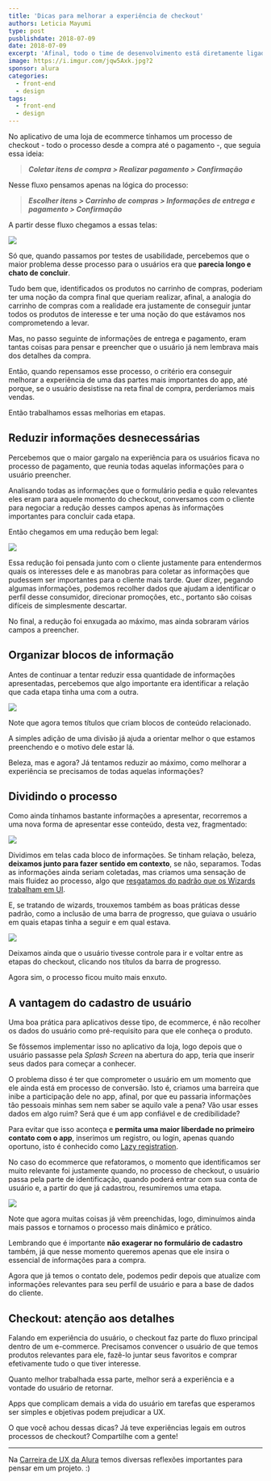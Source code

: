 ```yaml
---
title: 'Dicas para melhorar a experiência de checkout'
authors: Leticia Mayumi
type: post
pusblishdate: 2018-07-09
date: 2018-07-09
excerpt: 'Afinal, todo o time de desenvolvimento está diretamente ligado com pontos chave na experiência do usuário.'
image: https://i.imgur.com/jqw5Axk.jpg?2
sponsor: alura
categories:
  - front-end
  - design
tags:
  - front-end
  - design
---
```


No aplicativo de uma loja de ecommerce tínhamos um processo de checkout - todo o processo desde a compra até o pagamento -, que seguia essa ideia:

> **_Coletar itens de compra > Realizar pagamento > Confirmação_**

Nesse fluxo pensamos apenas na lógica do processo:

> **_Escolher itens > Carrinho de compras > Informações de entrega e pagamento > Confirmação_**

A partir desse fluxo chegamos a essas telas:

![](https://i.imgur.com/fi36C2h.png)

Só que, quando passamos por testes de usabilidade, percebemos que o maior problema desse processo para o usuários era que **parecia longo e chato de concluir**.

Tudo bem que, identificados os produtos no carrinho de compras, poderiam ter uma noção da compra final que queriam realizar, afinal, a analogia do carrinho de compras com a realidade era justamente de conseguir juntar todos os produtos de interesse e ter uma noção do que estávamos nos comprometendo a levar.

Mas, no passo seguinte de informações de entrega e pagamento, eram tantas coisas para pensar e preencher que o usuário já nem lembrava mais dos detalhes da compra.

Então, quando repensamos esse processo, o critério era conseguir melhorar a experiência de uma das partes mais importantes do app, até porque, se o usuário desistisse na reta final de compra, perderíamos mais vendas.

Então trabalhamos essas melhorias em etapas.

## Reduzir informações desnecessárias

Percebemos que o maior gargalo na experiência para os usuários ficava no processo de pagamento, que reunia todas aquelas informações para o usuário preencher.

Analisando todas as informações que o formulário pedia e quão relevantes eles eram para aquele momento do checkout, conversamos com o cliente para negociar a redução desses campos apenas às informações importantes para concluir cada etapa.

Então chegamos em uma redução bem legal:

![](https://i.imgur.com/u6bsezU.png)

Essa redução foi pensada junto com o cliente justamente para entendermos quais os interesses dele e as manobras para coletar as informações que pudessem ser importantes para o cliente mais tarde. Quer dizer, pegando algumas informações, podemos recolher dados que ajudam a identificar o perfil desse consumidor, direcionar promoções, etc., portanto são coisas difíceis de simplesmente descartar. 

No final, a redução foi enxugada ao máximo, mas ainda sobraram vários campos a preencher.

## Organizar blocos de informação

Antes de continuar a tentar reduzir essa quantidade de informações apresentadas, percebemos que algo importante era identificar a relação que cada etapa tinha uma com a outra.

![](https://i.imgur.com/7SP60gG.png)

Note que agora temos títulos que criam blocos de conteúdo relacionado.

A simples adição de uma divisão já ajuda a orientar melhor o que estamos preenchendo e o motivo dele estar lá.

Beleza, mas e agora? Já tentamos reduzir ao máximo, como melhorar a experiência se precisamos de todas aquelas informações?

## Dividindo o processo

Como ainda tínhamos bastante informações a apresentar, recorremos a uma nova forma de apresentar esse conteúdo, desta vez, fragmentado:

![](https://i.imgur.com/RCPbvpW.png)

Dividimos em telas cada bloco de informações. Se tinham relação, beleza, **deixamos junto para fazer sentido em contexto**, se não, separamos. Todas as informações ainda seriam coletadas, mas criamos uma sensação de mais fluidez ao processo, algo que [resgatamos do padrão que os Wizards trabalham em UI](http://blog.alura.com.br/coletando-informacoes-do-usuario-atraves-de-wizards/).

E, se tratando de wizards, trouxemos também as boas práticas desse padrão, como a inclusão de uma barra de progresso, que guiava o usuário em quais etapas tinha a seguir e em qual estava.

![](https://i.imgur.com/VffrcA2.png)

Deixamos ainda que o usuário tivesse controle para ir e voltar entre as etapas do checkout, clicando nos títulos da barra de progresso.

Agora sim, o processo ficou muito mais enxuto.

## A vantagem do cadastro de usuário

Uma boa prática para aplicativos desse tipo, de ecommerce, é não recolher os dados do usuário como pré-requisito para que ele conheça o produto. 

Se fôssemos implementar isso no aplicativo da loja, logo depois que o usuário passasse pela *Splash Screen* na abertura do app, teria que inserir seus dados para começar a conhecer.

O problema disso é ter que comprometer o usuário em um momento que ele ainda está em processo de conversão. Isto é, criamos uma barreira que inibe a participação dele no app, afinal, por que eu passaria informações tão pessoais minhas sem nem saber se aquilo vale a pena? Vão usar esses dados em algo ruim? Será que é um app confiável e de credibilidade?

Para evitar que isso aconteça e **permita uma maior liberdade no primeiro contato com o app**, inserimos um registro, ou login, apenas quando oportuno, isto é conhecido como [Lazy registration](http://blog.alura.com.br/quando-coletar-cadastros-de-usuario/).

No caso do ecommerce que refatoramos, o momento que identificamos ser muito relevante foi justamente quando, no processo de checkout, o usuário passa pela parte de identificação, quando poderá entrar com sua conta de usuário e, a partir do que já cadastrou, resumiremos uma etapa.

![](https://i.imgur.com/H8dpEHP.png)

Note que agora muitas coisas já vêm preenchidas, logo, diminuímos ainda mais passos e tornamos o processo mais dinâmico e prático.

Lembrando que é importante **não exagerar no formulário de cadastro** também, já que nesse momento queremos apenas que ele insira o essencial de informações para a compra.

Agora que já temos o contato dele, podemos pedir depois que atualize com informações relevantes para seu perfil de usuário e para a base de dados do cliente.

## Checkout: atenção aos detalhes

Falando em experiência do usuário, o checkout faz parte do fluxo principal dentro de um e-commerce. Precisamos convencer o usuário de que temos produtos relevantes para ele, fazê-lo juntar seus favoritos e comprar efetivamente tudo o que tiver interesse.

Quanto melhor trabalhada essa parte, melhor será a experiência e a vontade do usuário de retornar. 

Apps que complicam demais a vida do usuário em tarefas que esperamos ser simples e objetivas podem prejudicar a UX.

O que você achou dessas dicas? Já teve experiências legais em outros processos de checkout? Compartilhe com a gente!

---

Na [Carreira de UX da Alura](https://www.alura.com.br/carreira-ux-designer) temos diversas reflexões importantes para pensar em um projeto. :)